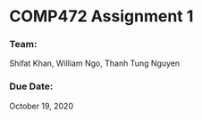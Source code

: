 # COMP472 Assignment 1
### Team:
Shifat Khan, William Ngo, Thanh Tung Nguyen

### Due Date:
October 19, 2020
